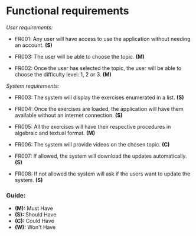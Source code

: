 # Functional requirements

_User requirements:_

* FR001: Any user will have access to use the application without needing an account. **(S)**
* FR003: The user will be able to choose the topic. **(M)**

* FR002: Once the user has selected the topic, the user will be able to choose the difficulty level: 1, 2 or 3. **(M)**

_System requirements:_

* FR003: The system will display the exercises enumerated in a list. **(S)**

* FR004: Once the exercises are loaded, the application will have them available without an internet connection. **(S)**

* FR005: All the exercises will have their respective procedures in algebraic and textual format. **(M)**

* FR006: The system will provide videos on the chosen topic. **(C)**

* FR007: If allowed, the system will download the updates automatically. **(S)**
* FR008: If not allowed the system will ask if the users want to update the system. **(S)**

### Guide:
+ **(M):** Must Have
+ **(S):** Should Have
+ **(C):** Could Have
+ **(W):** Won't Have
